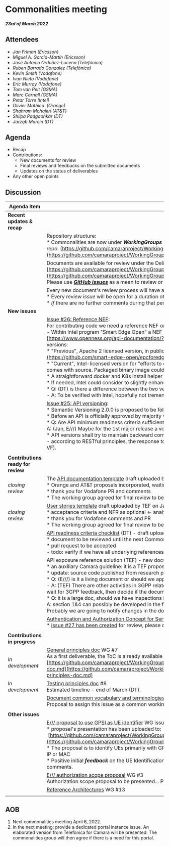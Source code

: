 # Commonalities meeting

#### *23rd of March 2022*

## Attendees

* *Jan Friman (Ericsson)*
* *Miguel A. García-Martín (Ericsson)*
* *José Antonio Ordoñez-Lucena (Telefónica)*
* *Ruben Barrado Gonzalez (Telefónica)*
* *Kevin Smith (Vodafone)*
* *Ivan Nieto (Vodafone)*
* *Eric Murray (Vodafone)*
* *Tom van Pelt (GSMA)*
* *Marc Cornall (GSMA)*
* *Petar Torre (Intel)*
* *Olivier Mathieu  (Orange)*
* *Shahram Mohajeri (AT&T)*
* *Shilpa Padgaonkar (DT)*
* *Jarząb Marcin (DT)*

## Agenda

* Recap
* Contributions:
    * New documents for review
    * Final reviews and feedbacks on the submitted documents
    * Updates on the status of deliverables
* Any other open points

## Discussion

| Agenda Item | Description |
| ----------- | ----------- |
| **Recent updates & recap** |  |
|  | Repository structure:<br>\* Commonalities are now under <i>**WorkingGroups**</i> repo: [https://github.com/camaraproject/WorkingGroups/tree/main/Commonalities](https://github.com/camaraproject/WorkingGroups/tree/main/Commonalities) |
|  | Documents are available for review under the Deliverables directory:<br>[https://github.com/camaraproject/WorkingGroups/blob/main/Commonalities/documentation/Deliverables/](https://github.com/camaraproject/WorkingGroups/blob/main/Commonalities/documentation/Deliverables/)<br>Please use [***GitHub issues***](https://github.com/camaraproject/WorkingGroups/issues?q=is%3Aissue+is%3Aopen+label%3Acommonalities) as a mean to review or verify the status of each deliverable. |
|  | Every new document's review process will have a dedicated GitHub issue:<br>\* Every *review issue* will be open for a duration of approximately **4 weeks**.<br>\* *If* there are no further comments during that period we consider the document as <b>*final*</b> and <b>*accepted*</b> by the working group. |
| **New issues** |  |
|  | [Issue #26: Reference NEF](https://github.com/camaraproject/WorkingGroups/issues/26):<br>For contributing code we need a reference NEF on which the code can be based. Identify such a NEF for CAMARA.<br>\- Within Intel program "Smart Edge Open" a NEF complete with minimum features\, implementing API\+schema [https://www.openness.org/api-documentation/?api=nef](https://www.openness.org/api-documentation/?api=nef) , in two versions:<br>\* "Previous", Apache 2 licensed version, in public repository [https://github.com/smart-edge-open/epcforedge](https://github.com/smart-edge-open/epcforedge)<br>\* "Current", Intel-licensed version for "efforts to develop and distribute solutions running on Intel-based products", that also comes with source. Packaged binary image could be contributed to an appropriate testbed.<br>\* A straightforward docker and K8s install helper script can be shared.<br>\* If needed, Intel could consider to slightly enhance the NEF to adapt it to a potential Camara request.<br>\* Q: (DT) is there a difference between the two versions in terms of NEF implementation?<br>\- A: To be verified with Intel\, hopefully not tremendous\.<br> |
|  | [Issue #25: API versioning](https://github.com/camaraproject/WorkingGroups/issues/25):<br>\* Semantic Versioning 2.0.0 is proposed to be followed<br>\* Before an API is officially approved by majority vote in the working group, the version should be < 1.0<br>\* Q: Are API minimum readiness criteria sufficient to promote a release?<br>A: (Jan, E///) Maybe for the 1st major release a vote would be necessary<br>\* API versions shall try to maintain backward compatibility:<br>\- according to RESTful principles\, the response to a deprecated API URL should indicate links where the client can go next \(Kevin\, VF\)\. |
|  |  |
| **Contributions ready for review** |  |
| *closing review* | The [API documentation template](https://github.com/camaraproject/WorkingGroups/blob/main/Commonalities/documentation/Deliverables/API-DocumentationTemplate.md)<span class="s1">&nbsp;</span>draft uploaded by DT on Dec 15, [Camara issue GitHub](https://github.com/camaraproject/rep_main/issues/23) #11<br>\* Orange and AT&T proposals incorporated, waiting for confirmation from Intel<br>\* thank you for Vodafone PR and comments<br>\* The working group agreed for final review to be **closed today:** no further comments/objections |
| *closing review* | [User stories template](https://github.com/camaraproject/WorkingGroups/blob/main/Commonalities/documentation/Deliverables/Userstory-template.md) draft uploaded by TEF on Jan 18, [GitHub issue](https://github.com/camaraproject/rep_main/issues/31) #6<br>\* acceptance criteria and NFR as optional <- analyzed internally by TEF<br>\* thank you for Vodafone comments and PR<br>\* The working group agreed for final review to be **closed today:** no further comments/objections |
|  | [API readiness criteria checklist](https://github.com/camaraproject/WorkingGroups/blob/main/Commonalities/documentation/Deliverables/API-Readiness-Checklist.md) (DT) - draft uploaded by DT on Jan 26, [GitHub issue](https://github.com/camaraproject/rep_main/issues/35) #5<br>\* document to be reviewed until the next Commonalities meeting<br>\* pull request to be accepted<br>\- todo: verify if we have all underlying references for security & privacy principles |
|  | API exposure reference solution (TEF) - new document for review (Feb 4), [GitHub issue](https://github.com/camaraproject/rep_main/issues/41) #1<br>\* an auxiliary Camara guideline: it is a TEF proposal for partners interested in examples of exposing with CAPIF<br>\* update: source code published from research project<br>\* Q: (E///) is it a living document or should we approve as a stable version?<br>\- A: \(TEF\) There are other activities in 3GPP related to API exposure solutions\, to be found out if there is an overlap\. We propose to wait for 3GPP feedback\, then decide if the document is to be considered stable or a dynamic one\.<br>\* Q: it is a large doc, should we have inspections inside the document or open issues?<br>A: section 1&4 can possibly be developed in the future, rest of sections describe the state of art.<br>Probably we are going to notify changes in the document through GitHub issues anyway. |
|  | [Authentication and Authorization Concept for Service APIs](https://github.com/camaraproject/WorkingGroups/blob/main/Commonalities/documentation/Deliverables/CAMARA-AuthN-AuthZ-Concept.md)<br>\* [issue #27 has been created](https://github.com/camaraproject/WorkingGroups/issues/27) for review, please do not hesitate to post comments and reviews! |
|  |  |
| **Contributions in progress** |  |
| *In development* | [General principles doc](https://github.com/camaraproject/rep_main/issues/29) WG #7<br>As a first deliverable, the ToC is already available at:<br>[https://github.com/camaraproject/WorkingGroups/blob/main/Commonalities/documentation/Deliverables/General-principles-doc.md](https://github.com/camaraproject/WorkingGroups/blob/main/Commonalities/documentation/Deliverables/General-principles-doc.md) |
| *In development* | [Testing principles doc](https://github.com/camaraproject/rep_main/issues/28) #8<br>Estimated timeline - end of March (DT). |
|  | [Document common vocabulary and terminologies across API families => Standard resources description](https://github.com/camaraproject/rep_main/issues/24) WG#10<br>Proposal to assign this issue as a common working group task -> open GLOSSARY |
|  |  |
| **Other issues** |  |
|  | [E/// proposal to use GPSI as UE identifier](https://github.com/camaraproject/rep_main/issues/36) WG issue #4<br>\* proposal's presentation has been uploaded to:<br> [https://github.com/camaraproject/WorkingGroups/blob/main/Commonalities/documentation/Deliverables/UE%20identifiers.pptx](https://github.com/camaraproject/WorkingGroups/blob/main/Commonalities/documentation/Deliverables/UE%20identifiers.pptx)<br>\* The proposal is to identify UEs primarily with GPSI (in any existing format either MSISDN or ext identifier) and optionally with UE IP or MAC<br>\* Positive initial <i>**feedback**</i> on the UE Identification proposal presented by E/// *in the relevant issue*, please provide further comments. |
|  | [E/// authorization scope proposal](https://github.com/camaraproject/rep_main/issues/37) WG #3<br>Authorization scope proposal to be presented... Possibly synergy with the auth. concept (WG #27). |
|  | [Reference Architectures](https://github.com/camaraproject/WorkingGroups/issues/13) WG #13 |
|  |  |

## AOB

1. Next commonalities meeting April 6, 2022.
2. In the next meeting:
provide a dedicated portal instance issue. An elaborated version from Telefònica for Camara will be presented.
The commonalities group will then agree if there is a need for this portal.
